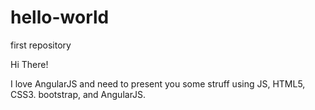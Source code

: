 # hello-world
first repository

Hi There!

I love AngularJS and need to present you some struff using JS, HTML5, CSS3. bootstrap, and AngularJS.

